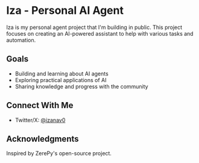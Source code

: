 # Iza - Personal AI Agent

Iza is my personal agent project that I'm building in public. This project focuses on creating an AI-powered assistant to help with various tasks and automation.

## Goals
- Building and learning about AI agents
- Exploring practical applications of AI
- Sharing knowledge and progress with the community

## Connect With Me
- Twitter/X: [@izanav0](https://x.com/izanav0)

## Acknowledgments
Inspired by ZerePy's open-source project.
